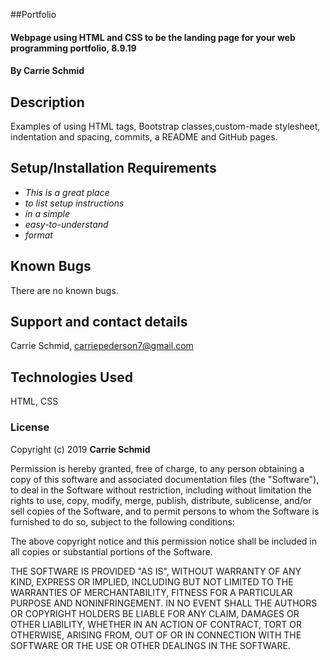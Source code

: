 ##Portfolio

#### Webpage using HTML and CSS to be the landing page for your web programming portfolio, 8.9.19

#### By Carrie Schmid

## Description

Examples of using HTML tags, Bootstrap classes,custom-made stylesheet, indentation and spacing, commits, a README and GitHub pages.

## Setup/Installation Requirements

* _This is a great place_
* _to list setup instructions_
* _in a simple_
* _easy-to-understand_
* _format_

## Known Bugs

There are no known bugs.

## Support and contact details

Carrie Schmid, carriepederson7@gmail.com

## Technologies Used

HTML, CSS

### License

Copyright (c) 2019 **Carrie Schmid**

Permission is hereby granted, free of charge, to any person obtaining a copy
of this software and associated documentation files (the "Software"), to deal
in the Software without restriction, including without limitation the rights
to use, copy, modify, merge, publish, distribute, sublicense, and/or sell
copies of the Software, and to permit persons to whom the Software is
furnished to do so, subject to the following conditions:

The above copyright notice and this permission notice shall be included in all
copies or substantial portions of the Software.

THE SOFTWARE IS PROVIDED "AS IS", WITHOUT WARRANTY OF ANY KIND, EXPRESS OR
IMPLIED, INCLUDING BUT NOT LIMITED TO THE WARRANTIES OF MERCHANTABILITY,
FITNESS FOR A PARTICULAR PURPOSE AND NONINFRINGEMENT. IN NO EVENT SHALL THE
AUTHORS OR COPYRIGHT HOLDERS BE LIABLE FOR ANY CLAIM, DAMAGES OR OTHER
LIABILITY, WHETHER IN AN ACTION OF CONTRACT, TORT OR OTHERWISE, ARISING FROM,
OUT OF OR IN CONNECTION WITH THE SOFTWARE OR THE USE OR OTHER DEALINGS IN THE
SOFTWARE.
